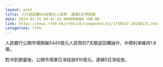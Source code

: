 ```yaml
---
layout: post
title: 人行逆回購5440億元人民幣　連續5日淨投放
date: 2024-01-31 09:42:41.000000000 +08:00
link: https://news.rthk.hk/rthk/ch/component/k2/1738547-20240131.htm
categories: rthk
---
```


人民銀行公開市場開展5440億元人民幣的7天期逆回購操作，中標利率維持1.8厘。

對沖到期量後，公開市場單日淨投放810億元，連續5日淨投放。
